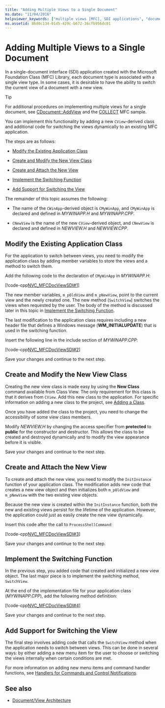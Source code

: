 ```yaml
---
title: "Adding Multiple Views to a Single Document"
ms.date: "11/04/2016"
helpviewer_keywords: ["multiple views [MFC], SDI applications", "documents [MFC], multiple views", "single document interface (SDI), adding views", "views [MFC], SDI applications"]
ms.assetid: 86d0c134-01d5-429c-b672-36cfb956dc01
---
```

# Adding Multiple Views to a Single Document

In a single-document interface (SDI) application created with the Microsoft Foundation Class (MFC) Library, each document type is associated with a single view type. In some cases, it is desirable to have the ability to switch the current view of a document with a new view.

> [!TIP]
>  For additional procedures on implementing multiple views for a single document, see [CDocument::AddView](../mfc/reference/cdocument-class.md#addview) and the [COLLECT](../visual-cpp-samples.md) MFC sample.

You can implement this functionality by adding a new `CView`-derived class and additional code for switching the views dynamically to an existing MFC application.

The steps are as follows:

- [Modify the Existing Application Class](#vcconmodifyexistingapplicationa1)

- [Create and Modify the New View Class](#vcconnewviewclassa2)

- [Create and Attach the New View](#vcconattachnewviewa3)

- [Implement the Switching Function](#vcconswitchingfunctiona4)

- [Add Support for Switching the View](#vcconswitchingtheviewa5)

The remainder of this topic assumes the following:

- The name of the `CWinApp`-derived object is `CMyWinApp`, and `CMyWinApp` is declared and defined in *MYWINAPP.H* and *MYWINAPP.CPP*.

- `CNewView` is the name of the new `CView`-derived object, and `CNewView` is declared and defined in *NEWVIEW.H* and *NEWVIEW.CPP*.

##  <a name="vcconmodifyexistingapplicationa1"></a> Modify the Existing Application Class

For the application to switch between views, you need to modify the application class by adding member variables to store the views and a method to switch them.

Add the following code to the declaration of `CMyWinApp` in *MYWINAPP.H*:

[!code-cpp[NVC_MFCDocViewSDI#1](../mfc/codesnippet/cpp/adding-multiple-views-to-a-single-document_1.h)]

The new member variables, `m_pOldView` and `m_pNewView`, point to the current view and the newly created one. The new method (`SwitchView`) switches the views when requested by the user. The body of the method is discussed later in this topic in [Implement the Switching Function](#vcconswitchingfunctiona4).

The last modification to the application class requires including a new header file that defines a Windows message (**WM_INITIALUPDATE**) that is used in the switching function.

Insert the following line in the include section of *MYWINAPP.CPP*:

[!code-cpp[NVC_MFCDocViewSDI#2](../mfc/codesnippet/cpp/adding-multiple-views-to-a-single-document_2.cpp)]

Save your changes and continue to the next step.

##  <a name="vcconnewviewclassa2"></a> Create and Modify the New View Class

Creating the new view class is made easy by using the **New Class** command available from Class View. The only requirement for this class is that it derives from `CView`. Add this new class to the application. For specific information on adding a new class to the project, see [Adding a Class](../ide/adding-a-class-visual-cpp.md).

Once you have added the class to the project, you need to change the accessibility of some view class members.

Modify *NEWVIEW.H* by changing the access specifier from **protected** to **public** for the constructor and destructor. This allows the class to be created and destroyed dynamically and to modify the view appearance before it is visible.

Save your changes and continue to the next step.

##  <a name="vcconattachnewviewa3"></a> Create and Attach the New View

To create and attach the new view, you need to modify the `InitInstance` function of your application class. The modification adds new code that creates a new view object and then initializes both `m_pOldView` and `m_pNewView` with the two existing view objects.

Because the new view is created within the `InitInstance` function, both the new and existing views persist for the lifetime of the application. However, the application could just as easily create the new view dynamically.

Insert this code after the call to `ProcessShellCommand`:

[!code-cpp[NVC_MFCDocViewSDI#3](../mfc/codesnippet/cpp/adding-multiple-views-to-a-single-document_3.cpp)]

Save your changes and continue to the next step.

##  <a name="vcconswitchingfunctiona4"></a> Implement the Switching Function

In the previous step, you added code that created and initialized a new view object. The last major piece is to implement the switching method, `SwitchView`.

At the end of the implementation file for your application class (*MYWINAPP.CPP*), add the following method definition:

[!code-cpp[NVC_MFCDocViewSDI#4](../mfc/codesnippet/cpp/adding-multiple-views-to-a-single-document_4.cpp)]

Save your changes and continue to the next step.

##  <a name="vcconswitchingtheviewa5"></a> Add Support for Switching the View

The final step involves adding code that calls the `SwitchView` method when the application needs to switch between views. This can be done in several ways: by either adding a new menu item for the user to choose or switching the views internally when certain conditions are met.

For more information on adding new menu items and command handler functions, see [Handlers for Commands and Control Notifications](../mfc/handlers-for-commands-and-control-notifications.md).

## See also

- [Document/View Architecture](../mfc/document-view-architecture.md)

